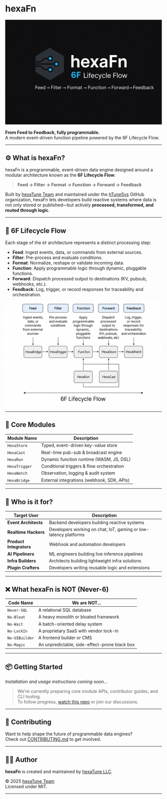 # hexaFn

<p align="center">
  <img src="docs/assets/hexaFn-logo.png" alt="hexaFn Logo" />
</p>

**From Feed to Feedback, fully programmable.**  
A modern event-driven function pipeline powered by the 6F Lifecycle Flow.

---

## ⚙️ What is hexaFn?

hexaFn is a programmable, event-driven data engine designed around a modular architecture known as the **6F Lifecycle Flow**:

> **Feed → Filter → Format → Function → Forward → Feedback**

Built by [hexaTune Team](https://hexafn.com) and maintained under the [hTuneSys](https://github.com/hTuneSys) GitHub organization, hexaFn lets developers build reactive systems where data is not only stored or published—but actively **processed, transformed, and routed through logic**.

---

## 🔷 6F Lifecycle Flow

Each stage of the `6F` architecture represents a distinct processing step:

- **Feed**: Ingest events, data, or commands from external sources.
- **Filter**: Pre-process and evaluate conditions.
- **Format**: Normalize, reshape or validate incoming data.
- **Function**: Apply programmable logic through dynamic, pluggable functions.
- **Forward**: Dispatch processed output to destinations (KV, pubsub, webhooks, etc.).
- **Feedback**: Log, trigger, or record responses for traceability and orchestration.

<p align="center">
  <img src="docs/assets/diagram.png" alt="6F Flow Diagram" width="720"/>
</p>

---

## 🧩 Core Modules

| Module Name     | Description |
|------------------|-------------|
| `HexaStore`      | Typed, event-driven key-value store |
| `HexaCast`       | Real-time pub-sub & broadcast engine |
| `HexaRun`        | Dynamic function runtime (WASM, JS, DSL) |
| `HexaTrigger`    | Conditional triggers & flow orchestration |
| `HexaWatch`      | Observation, logging & audit system |
| `HexaBridge`     | External integrations (webhook, SDK, APIs) |

---

## 👤 Who is it for?

| Target User         | Description |
|----------------------|-------------|
| **Event Architects** | Backend developers building reactive systems |
| **Realtime Hackers** | Developers working on chat, IoT, gaming or low-latency platforms |
| **Product Integrators** | Webhook and automation developers |
| **AI Pipeliners** | ML engineers building live inference pipelines |
| **Infra Builders** | Architects building lightweight infra solutions |
| **Plugin Crafters** | Developers writing reusable logic and extensions |

---

## ❌ What hexaFn is NOT (Never-6)

| Code Name        | We are NOT... |
|------------------|---------------|
| `Never-SQL`      | A relational SQL database |
| `No-Bloat`       | A heavy monolith or bloated framework |
| `No-Wait`        | A batch-oriented delay system |
| `No-LockIn`      | A proprietary SaaS with vendor lock-in |
| `No-UIBuilder`   | A frontend builder or CMS |
| `No-Magic`       | An unpredictable, side-effect-prone black box |

---

## 📦 Getting Started

_Installation and usage instructions coming soon..._

> We're currently preparing core module APIs, contributor guides, and CLI tooling.  
> To follow progress, [watch this repo](https://github.com/hTuneSys/hexaFn) or join our discussions.

---

## 🤝 Contributing

Want to help shape the future of programmable data engines?  
Check out [CONTRIBUTING.md](./CONTRIBUTING.md) to get involved.  

---

## 👨‍💻 Author

**hexaFn** is created and maintained by [hexaTune LLC](https://github.com/hTuneSys).

© 2025 [hexaTune Team](https://hexafn.com)  
Licensed under MIT.

---
